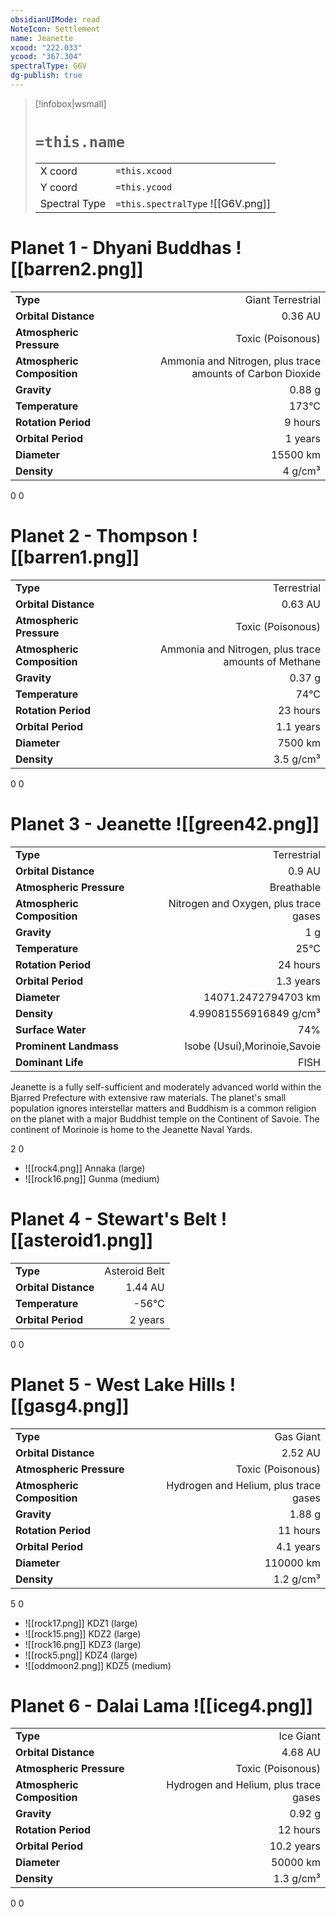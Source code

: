 ```yaml
---
obsidianUIMode: read
NoteIcon: Settlement
name: Jeanette
xcood: "222.033"
ycood: "367.304"
spectralType: G6V
dg-publish: true
---
```

> [!infobox|wsmall]
> # `=this.name`
> | | |
> | - | - |
> | X coord | `=this.xcood` |
> | Y coord| `=this.ycood` |
> | Spectral Type | `=this.spectralType` ![[G6V.png]] |

# Planet 1 - Dhyani Buddhas ![[barren2.png]]
|                             |                           |
| --------------------------- | -------------------------:|
| **Type**                    |             Giant Terrestrial |
| **Orbital Distance**        |   0.36 AU |
| **Atmospheric Pressure**    |       Toxic (Poisonous) |
| **Atmospheric Composition** |      Ammonia and Nitrogen, plus trace amounts of Carbon Dioxide |
| **Gravity**                 |        0.88 g |
| **Temperature**             |    173°C |
| **Rotation Period**         |  9 hours |
| **Orbital Period** | 1 years |
| **Diameter**                |      15500 km | 
| **Density**                 |    4 g/cm³ |



0
0



# Planet 2 - Thompson ![[barren1.png]]
|                             |                           |
| --------------------------- | -------------------------:|
| **Type**                    |             Terrestrial |
| **Orbital Distance**        |   0.63 AU |
| **Atmospheric Pressure**    |       Toxic (Poisonous) |
| **Atmospheric Composition** |      Ammonia and Nitrogen, plus trace amounts of Methane |
| **Gravity**                 |        0.37 g |
| **Temperature**             |    74°C |
| **Rotation Period**         |  23 hours |
| **Orbital Period** | 1.1 years |
| **Diameter**                |      7500 km | 
| **Density**                 |    3.5 g/cm³ |



0
0



# Planet 3 - Jeanette ![[green42.png]]
|                             |                           |
| --------------------------- | -------------------------:|
| **Type**                    |             Terrestrial |
| **Orbital Distance**        |   0.9 AU |
| **Atmospheric Pressure**    |       Breathable |
| **Atmospheric Composition** |      Nitrogen and Oxygen, plus trace gases |
| **Gravity**                 |        1 g |
| **Temperature**             |    25°C |
| **Rotation Period**         |  24 hours |
| **Orbital Period** | 1.3 years |
| **Diameter**                |      14071.2472794703 km | 
| **Density**                 |    4.99081556916849 g/cm³ |
| **Surface Water**           |           74% | 
| **Prominent Landmass**      |         Isobe (Usui),Morinoie,Savoie | 
| **Dominant Life**           |         FISH |

Jeanette is a fully self-sufficient and moderately advanced world within the Bjarred Prefecture with extensive raw materials. The planet's small population ignores interstellar matters and Buddhism is a common religion on the planet with a major Buddhist temple on the Continent of Savoie. The continent of Morinoie is home to the Jeanette Naval Yards.

2
0

- ![[rock4.png]] Annaka (large)
- ![[rock16.png]] Gunma (medium)


# Planet 4 - Stewart's Belt ![[asteroid1.png]]
|                             |                           |
| --------------------------- | -------------------------:|
| **Type**                    |             Asteroid Belt |
| **Orbital Distance**        |   1.44 AU |
| **Temperature**             |    -56°C |
| **Orbital Period** | 2 years |



0
0



# Planet 5 - West Lake Hills ![[gasg4.png]]
|                             |                           |
| --------------------------- | -------------------------:|
| **Type**                    |             Gas Giant |
| **Orbital Distance**        |   2.52 AU |
| **Atmospheric Pressure**    |       Toxic (Poisonous) |
| **Atmospheric Composition** |      Hydrogen and Helium, plus trace gases |
| **Gravity**                 |        1.88 g |
| **Rotation Period**         |  11 hours |
| **Orbital Period** | 4.1 years |
| **Diameter**                |      110000 km | 
| **Density**                 |    1.2 g/cm³ |



5
0

- ![[rock17.png]] KDZ1 (large)
- ![[rock15.png]] KDZ2 (large)
- ![[rock16.png]] KDZ3 (large)
- ![[rock5.png]] KDZ4 (large)
- ![[oddmoon2.png]] KDZ5 (medium)


# Planet 6 - Dalai Lama ![[iceg4.png]]
|                             |                           |
| --------------------------- | -------------------------:|
| **Type**                    |             Ice Giant |
| **Orbital Distance**        |   4.68 AU |
| **Atmospheric Pressure**    |       Toxic (Poisonous) |
| **Atmospheric Composition** |      Hydrogen and Helium, plus trace gases |
| **Gravity**                 |        0.92 g |
| **Rotation Period**         |  12 hours |
| **Orbital Period** | 10.2 years |
| **Diameter**                |      50000 km | 
| **Density**                 |    1.3 g/cm³ |



0
0



